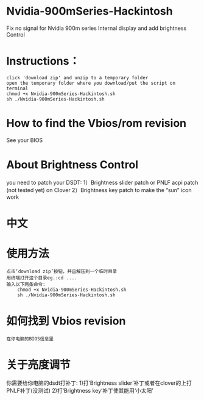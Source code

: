 # Nvidia-900mSeries-Hackintosh
Fix no signal for Nvidia 900m series Internal display and add brightness Control

# Instructions： 
	click 'download zip' and unzip to a temporary folder
	open the temporary folder where you download/put the script on terminal
	chmod +x Nvidia-900mSeries-Hackintosh.sh
	sh ./Nvidia-900mSeries-Hackintosh.sh

# How to find the Vbios/rom revision
  See your BIOS

# About Brightness Control
  you need to patch your DSDT:
  	1）Brightness slider patch or PNLF acpi patch (not tested yet) on Clover
  	2）Brightness key patch to make the “sun” icon work

 # 中文

 # 使用方法
 	点击‘download zip’按钮，并且解压到一个临时目录
 	用终端打开这个目录eg.:cd ....
 	输入以下两条命令:
 		chmod +x Nvidia-900mSeries-Hackintosh.sh
		sh ./Nvidia-900mSeries-Hackintosh.sh
 # 如何找到 Vbios revision
  	在你电脑的BIOS信息里

 # 关于亮度调节
  你需要给你电脑的dsdt打补丁:
  	1)打‘Brightness slider’补丁或者在clover的上打PNLF补丁(没测试)
  	2)打‘Brightness key’补丁使其能用‘小太阳’
